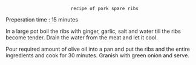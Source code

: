                             recipe of pork spare ribs


Preperation time : 15 minutes


In a large pot boil the ribs with ginger, garlic, salt and water till the ribs become tender. Drain the water from the meat and let it cool. 

   Pour required amount of olive oil into a pan and put the ribs and the entire ingredients and cook for 30 minutes. Granish with green onion and serve.


